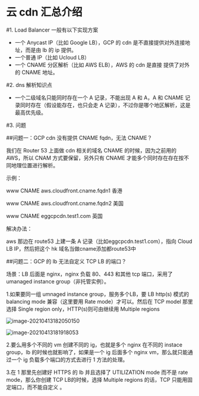# 云 cdn 汇总介绍


<!--more-->

#1. Load Balancer 一般有以下实现方案

- 一个 Anycast IP（比如 Google LB），GCP 的 cdn 是不直接提供对外连接地址，而是由 lb 的 ip 提供。
- 一个普通 IP（比如 Ucloud LB）
- 一个 CNAME 分区解析（比如 AWS ELB），AWS 的 cdn 是直接 提供了对外的 CNAME 地址。

#2. dns 解析知识点

- 一个二级域名只能同时存在一个 A 记录，不能出现 A 和 A，A 和 CNAME 记录同时存在（假设能存在，也只会走 A 记录），不过你是哪个地区解析，这是最高优先级。

#3. 问题

##问题一：GCP cdn 没有提供 CNAME fqdn，无法 CNAME？

我们在 Router 53 上面做 cdn 相关的域名 CNAME 的时候，因为之前用的 AWS，所以 CNAM 方式要保留，另外只有 CNAME 才能多个同时存在存在按不同地理位置进行解析。

示例：

www CNAME  aws.cloudfront.cname.fqdn1  香港

www CNAME aws.cloudfront.cname.fqdn2   美国

www CNAME eggcpcdn.test1.com   英国

解决办法：

 aws 那边在 route53 上建一条 A 记录（比如eggcpcdn.test1.com），指向 Cloud LB  IP，然后把这个 hk 域名当做cname添加都route53中

##问题二：GCP 的 lb 无法自定义 TCP LB 的端口？

场景：LB 后面是 nginx，nginx 负载 80、443 和其他 tcp 端口，采用了 umanaged instance group（非托管实例）。

1.如果要同一组 umnaged instance group，服务多个LB，要 LB  http(s) 模式的 balancing mode 兼容（这里要用 Rate mode）才可以。然后在 TCP model 那里选择 Single region only，HTTP(s)则可由继续用 Multiple regions 

![image-20210413182050150](https://cdn.jsdelivr.net/gh/ZhaoUncle/image@main/blog/20210413182050.png)

![image-20210413181918053](https://cdn.jsdelivr.net/gh/ZhaoUncle/image@main/blog/20210413181918.png)

2.要么用多个不同的 vm 创建不同的 ig，也就是多个 nginx 在不同的 instace group，lb 的时候也就影响了，如果是一个 ig 后面多个 nginx vm，那么就只能通过一个 ig 负载多个端口的方式去进行 1 方法的处理。

3.在 1 那里先创建好 HTTPS 的 lb 并且选择了 UTILIZATION mode 而不是 rate mode，那么你创建 TCP LB的时候，选择 Multiple regions 的话，TCP 只能用固定端口，而不能自定义 。
